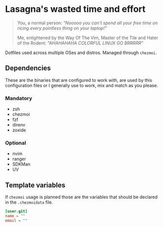 # Lasagna's wasted time and effort
> You, a normal person:
> *"Nooooo you can't spend all your free time on ricing every pointless thing on your laptop!"*
>
> Me, enlightened by the Way Of The Vim, Master of the Tile and Hater of the Rodent:
> *"AHAHAHAHA COLORFUL LINUX GO BRRRRR"*

Dotfiles used across multiple OSes and distros.
Managed through `chezmoi`.

## Dependencies

These are the binaries that are configured to work with, are used by this configuration files or I generally use to work, mix and match as you please.

### Mandatory

- zsh
- chezmoi
- fzf
- direnv
- zoxide

### Optional

- nvim
- ranger
- SDKMan
- UV
## Template variables

If `chezmoi` usage is planned those are the variables that should be declared in the `.chezmoidata` file.

```toml
[user.git]
name = ""
email = ""
```
